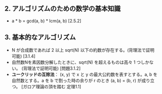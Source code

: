 ## 2. アルゴリズムのための数学の基本知識
- a * b = gcd(a, b) * lcm(a, b) [2.5.2]

## 3. 基本的なアルゴリズム
- N が合成数であれば 2 以上 sqrt(N) 以下の約数が存在する。(背理法で証明可能) [3.1.4]
- 自然数Nを素因数分解したときに、sqrt(N) を超えるものは高々 1 つしかない。 (背理法で証明可能) [問題3.1.2]
- **ユークリッドの互除法**： (x, y) で x と y の最大公約数を表すとする。a, b を自然数とする。a を b で割った時の余りが r のとき (a, b) = (b, r) が成り立つ。 [ガロア理論の頂を踏む 定理1.1]